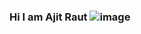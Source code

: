 ### Hi I am Ajit Raut ![image](https://user-images.githubusercontent.com/83053794/174077495-0d6da0a9-3baa-45b5-92d2-7a2261dc9a28.png)


<!--
**ajitraut98/ajitraut98** is a ✨ _special_ ✨ repository because its `README.md` (this file) appears on your GitHub profile.

Here are some ideas to get you started:

- 🔭 I’m currently working on ...
- 🌱 I’m currently learning ...
- 👯 I’m looking to collaborate on ...
- 🤔 I’m looking for help with ...
- 💬 Ask me about ...
- 📫 How to reach me: ...
- 😄 Pronouns: ...
- ⚡ Fun fact: ...
